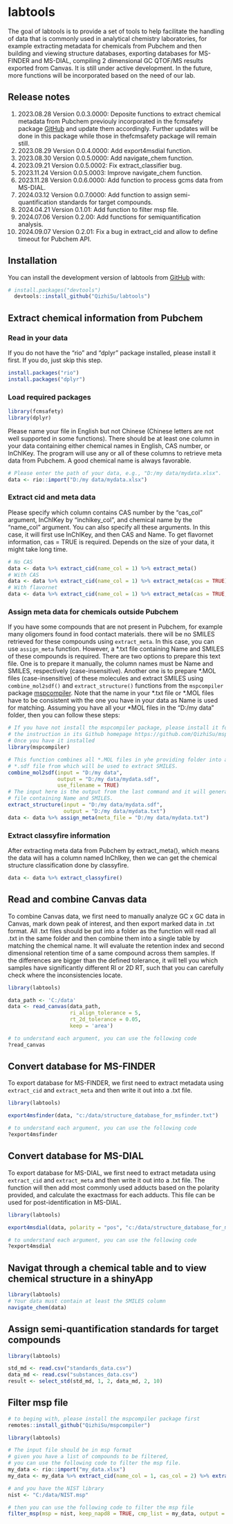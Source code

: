 
<!-- README.md is generated from README.Rmd. Please edit that file -->

# labtools

<!-- badges: start -->
<!-- badges: end -->

The goal of labtools is to provide a set of tools to help facilitate the
handling of data that is commonly used in analytical chemistry
laboratories, for example extracting metadata for chemicals from Pubchem
and then building and viewing structure databases, exporting databases
for MS-FINDER and MS-DIAL, compiling 2 dimensional GC QTOF/MS results
exported from Canvas. It is still under active development. In the
future, more functions will be incorporated based on the need of our
lab.

## Release notes

1.  2023.08.28 Version 0.0.3.0000: Deposite functions to extract
    chemical metadata from Pubchem previouly incorporated in the
    fcmsafety package [GitHub](https://github.com/QizhiSu/fcmsafety) and
    update them accordingly. Further updates will be done in this
    package while those in thefcmsafety package will remain still.
2.  2023.08.29 Version 0.0.4.0000: Add export4msdial function.
3.  2023.08.30 Version 0.0.5.0000: Add navigate_chem function.
4.  2023.09.21 Version 0.0.5.0002: Fix extract_classifier bug.
5.  2023.11.24 Version 0.0.5.0003: Improve navigate_chem function.
6.  2023.11.28 Version 0.0.6.0000: Add function to process gcms data
    from MS-DIAL.
7.  2024.03.12 Version 0.0.7.0000: Add function to assign
    semi-quantification standards for target compounds.
8.  2024.04.21 Version 0.1.01: Add function to filter msp file.
9.  2024.07.06 Version 0.2.00: Add functions for semiquantification
    analysis.
10. 2024.09.07 Version 0.2.01: Fix a bug in extract_cid and allow to
    define timeout for Pubchem API.

## Installation

You can install the development version of labtools from
[GitHub](https://github.com/) with:

``` r
# install.packages("devtools")
  devtools::install_github("QizhiSu/labtools")
```

## Extract chemical information from Pubchem

### Read in your data

If you do not have the “rio” and “dplyr” package installed, please
install it first. If you do, just skip this step.

``` r
install.packages("rio")
install.packages("dplyr")
```

### Load required packages

``` r
library(fcmsafety)
library(dplyr)
```

Please name your file in English but not Chinese (Chinese letters are
not well supported in some functions). There should be at least one
column in your data containing either chemical names in English, CAS
number, or InChIKey. The program will use any or all of these columns to
retrieve meta data from Pubchem. A good chemical name is always
favorable.

``` r
# Please enter the path of your data, e.g., "D:/my data/mydata.xlsx".
data <- rio::import("D:/my data/mydata.xlsx")
```

### Extract cid and meta data

Please specify which column contains CAS number by the “cas_col”
argument, InChIKey by “inchikey_col”, and chemical name by the
“name_col” argument. You can also specify all these arguments. In this
case, it will first use InChIKey, and then CAS and Name. To get
flavornet information, cas = TRUE is required. Depends on the size of
your data, it might take long time.

``` r
# No CAS
data <- data %>% extract_cid(name_col = 1) %>% extract_meta()
# With CAS
data <- data %>% extract_cid(name_col = 1) %>% extract_meta(cas = TRUE)
# With flavornet
data <- data %>% extract_cid(name_col = 1) %>% extract_meta(cas = TRUE, flavonet = TRUE)
```

### Assign meta data for chemicals outside Pubchem

If you have some compounds that are not present in Pubchem, for example
many oligomers found in food contact materials. there will be no SMILES
retrieved for these compounds using `extract_meta`. In this case, you
can use `assign_meta` function. However, a *.txt file containing Name
and SMILES of these compounds is required. There are two options to
prepare this text file. One is to prepare it manually, the column names
must be Name and SMILES, respectively (case-insensitive). Another one is
to prepare *.MOL files (case-insensitive) of these molecules and extract
SMILES using `combine_mol2sdf()` and `extract_structure()` functions
from the `mspcompiler` package
[mspcompiler](https://github.com/QizhiSu/mspcompiler). Note that the
name in your *.txt file or *.MOL files have to be consistent with the
one you have in your data as Name is used for matching. Assuming you
have all your \*MOL files in the “D:/my data” folder, then you can
follow these steps:

``` r
# If you have not install the mspcompiler package, please install it following
# the instruction in its Github homepage https://github.com/QizhiSu/mspcompiler.
# Once you have it installed
library(mspcompiler)

# This function combines all *.MOL files in yhe providing folder into a single
# *.sdf file from which will be used to extract SMILES.
combine_mol2sdf(input = "D:/my data",
                output = "D:/my data/mydata.sdf",
                use_filename = TRUE)
# The input here is the output from the last command and it will generate a *.txt
# file containing Name and SMILES.
extract_structure(input = "D:/my data/mydata.sdf",
                  output = "D:/my data/mydata.txt")
data <- data %>% assign_meta(meta_file = "D:/my data/mydata.txt")
```

### Extract classyfire information

After extracting meta data from Pubchem by extract_meta(), which means
the data will has a column named InChIkey, then we can get the chemical
structure classification done by classyfire.

``` r
data <- data %>% extract_classyfire()
```

## Read and combine Canvas data

To combine Canvas data, we first need to manually analyze GC x GC data
in Canvas, mark down peak of interest, and then export marked data in
.txt format. All .txt files should be put into a folder as the function
will read all .txt in the same folder and then combine them into a
single table by matching the chemical name. It will evaluate the
retention index and second dimensional retention time of a same compound
across them samples. If the differences are bigger than the defined
tolerance, it will tell you which samples have significantly different
RI or 2D RT, such that you can carefully check where the inconsistencies
locate.

``` r
library(labtools)

data_path <- 'C:/data'
data <- read_canvas(data_path,
                    ri_align_tolerance = 5,
                    rt_2d_tolerance = 0.05,
                    keep = 'area')

# to understand each argument, you can use the following code
?read_canvas
```

## Convert database for MS-FINDER

To export database for MS-FINDER, we first need to extract metadata
using `extract_cid` and `extract_meta` and then write it out into a .txt
file.

``` r
library(labtools)

export4msfinder(data, "c:/data/structure_database_for_msfinder.txt")

# to understand each argument, you can use the following code
?export4msfinder
```

## Convert database for MS-DIAL

To export database for MS-DIAL, we first need to extract metadata using
`extract_cid` and `extract_meta` and then write it out into a .txt file.
The function will then add most commonly used adducts based on the
polarity provided, and calculate the exactmass for each adducts. This
file can be used for post-identification in MS-DIAL.

``` r
library(labtools)

export4msdial(data, polarity = "pos", "c:/data/structure_database_for_msfinder.txt")

# to understand each argument, you can use the following code
?export4msdial
```

## Navigat through a chemical table and to view chemical structure in a shinyApp

``` r
library(labtools)
# Your data must contain at least the SMILES column
navigate_chem(data)
```

## Assign semi-quantification standards for target compounds

``` r
library(labtools)

std_md <- read.csv("standards_data.csv")
data_md <- read.csv("substances_data.csv")
result <- select_std(std_md, 1, 2, data_md, 2, 10)
```

## Filter msp file

``` r
# to beging with, please install the mspcompiler package first
remotes::install_github("QizhiSu/mspcompiler")

library(labtools)

# The input file should be in msp format
# given you have a list of compounds to be filtered,
# you can use the following code to filter the msp file.
my_data <- rio::import("my_data.xlsx")
my_data <- my_data %>% extract_cid(name_col = 1, cas_col = 2) %>% extract_meta(cas = TRUE)

# and you have the NIST library
nist <- "C:/data/NIST.msp"

# then you can use the following code to filter the msp file
filter_msp(msp = nist, keep_napd8 = TRUE, cmp_list = my_data, output = "filtered_nist.msp")
```
